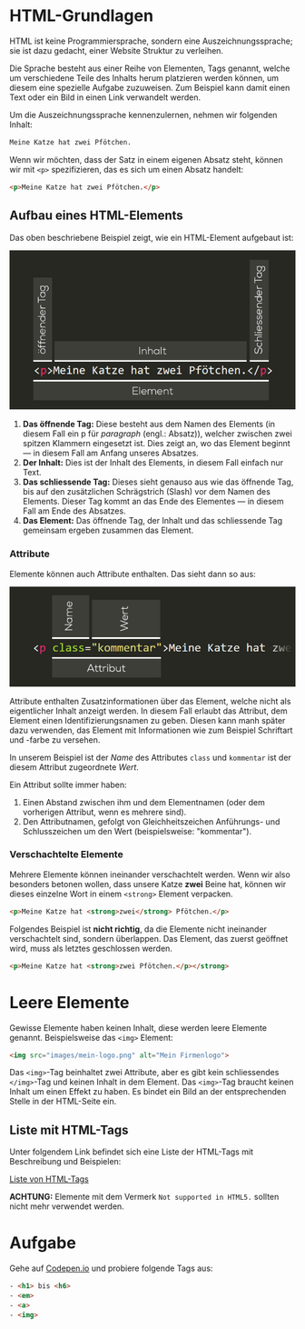 # HTML-Grundlagen
HTML ist keine Programmiersprache, sondern eine Auszeichnungssprache; sie ist dazu gedacht, einer Website Struktur zu verleihen.

Die Sprache besteht aus einer Reihe von Elementen, Tags genannt, welche um verschiedene Teile des Inhalts herum platzieren werden können, um diesem eine spezielle Aufgabe zuzuweisen. Zum Beispiel kann damit einen Text oder ein Bild in einen Link verwandelt werden.

Um die Auszeichnungssprache kennenzulernen, nehmen wir folgenden Inhalt:

```html
Meine Katze hat zwei Pfötchen.
```

Wenn wir möchten, dass der Satz in einem eigenen Absatz steht, können wir mit `<p>` spezifizieren, das es sich um einen Absatz handelt:

```html
<p>Meine Katze hat zwei Pfötchen.</p>
```
## Aufbau eines HTML-Elements
Das oben beschriebene Beispiel zeigt, wie ein HTML-Element aufgebaut ist:

![Aufbau eines HTML-Elements](src/html-grundlagen.jpg)

1. **Das öffnende Tag:** Diese besteht aus dem Namen des Elements (in diesem Fall ein p für _paragraph_ (engl.: Absatz)), welcher zwischen zwei spitzen Klammern eingesetzt ist. Dies zeigt an, wo das Element beginnt — in diesem Fall am Anfang unseres Absatzes.
2. **Der Inhalt:** Dies ist der Inhalt des Elements, in diesem Fall einfach nur Text.
3. **Das schliessende Tag:** Dieses sieht genauso aus wie das öffnende Tag, bis auf den zusätzlichen Schrägstrich (Slash) vor dem Namen des Elements. Dieser Tag kommt an das Ende des Elementes — in diesem Fall am Ende des Absatzes.
4. **Das Element:** Das öffnende Tag, der Inhalt und das schliessende Tag gemeinsam ergeben zusammen das Element.

### Attribute
Elemente können auch Attribute enthalten. Das sieht dann so aus:

![Attribut eines HTML-Elements](src/html-attribut.jpg)

Attribute enthalten Zusatzinformationen über das Element, welche nicht als eigentlicher Inhalt anzeigt werden. In diesem Fall erlaubt das Attribut, dem Element einen Identifizierungsnamen zu geben. Diesen kann manh später dazu verwenden, das Element mit Informationen wie zum Beispiel Schriftart und -farbe zu versehen.

In unserem Beispiel ist der *Name* des Attributes `class` und `kommentar` ist der diesem Attribut zugeordnete *Wert*.

Ein Attribut sollte immer haben:

1. Einen Abstand zwischen ihm und dem Elementnamen (oder dem vorherigen Attribut, wenn es mehrere sind).
2. Den Attributnamen, gefolgt von Gleichheitszeichen
Anführungs- und Schlusszeichen um den Wert (beispielsweise: "kommentar").

### Verschachtelte Elemente
Mehrere Elemente können ineinander verschachtelt werden. Wenn wir also besonders betonen wollen, dass unsere Katze **zwei** Beine hat, können wir dieses einzelne Wort in einem `<strong>` Element verpacken.

```html
<p>Meine Katze hat <strong>zwei</strong> Pfötchen.</p>
```

Folgendes Beispiel ist **nicht richtig**, da die Elemente nicht ineinander verschachtelt sind, sondern überlappen. Das Element, das zuerst geöffnet wird, muss als letztes geschlossen werden.

```html
<p>Meine Katze hat <strong>zwei Pfötchen.</p></strong>
```

# Leere Elemente
Gewisse Elemente haben keinen Inhalt, diese werden leere Elemente genannt. Beispielsweise das `<img>` Element:

```html
<img src="images/mein-logo.png" alt="Mein Firmenlogo">
```

Das `<img>`-Tag beinhaltet zwei Attribute, aber es gibt kein schliessendes `</img>`-Tag und keinen Inhalt in dem Element. Das `<img>`-Tag braucht keinen Inhalt um einen Effekt zu haben. Es bindet ein Bild an der entsprechenden Stelle in der HTML-Seite ein.

## Liste mit HTML-Tags
Unter folgendem Link befindet sich eine Liste der HTML-Tags mit Beschreibung und Beispielen:

[Liste von HTML-Tags](https://www.w3schools.com/tags/)

**ACHTUNG:** Elemente mit dem Vermerk `Not supported in HTML5.` sollten nicht mehr verwendet werden.

# Aufgabe
Gehe auf [Codepen.io](https://codepen.io/pen/) und probiere folgende Tags aus:
```html
- <h1> bis <h6>
- <em>
- <a>
- <img>
```

